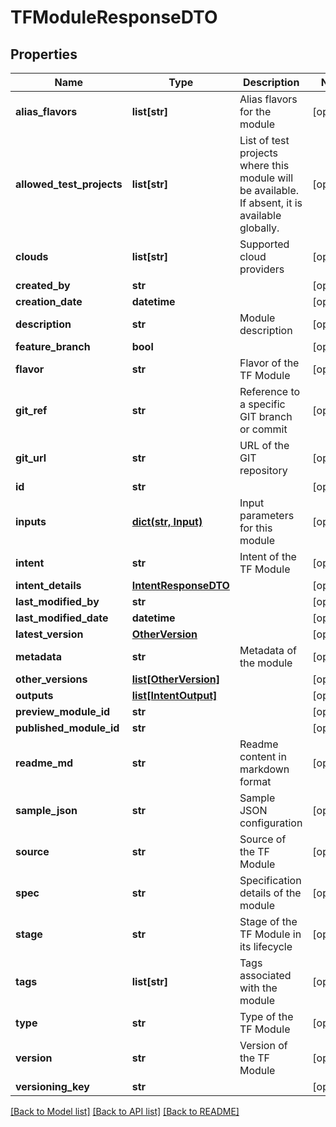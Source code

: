 # TFModuleResponseDTO

## Properties
Name | Type | Description | Notes
------------ | ------------- | ------------- | -------------
**alias_flavors** | **list[str]** | Alias flavors for the module | [optional] 
**allowed_test_projects** | **list[str]** | List of test projects where this module will be available. If absent, it is available globally. | [optional] 
**clouds** | **list[str]** | Supported cloud providers | [optional] 
**created_by** | **str** |  | [optional] 
**creation_date** | **datetime** |  | [optional] 
**description** | **str** | Module description | [optional] 
**feature_branch** | **bool** |  | [optional] 
**flavor** | **str** | Flavor of the TF Module | [optional] 
**git_ref** | **str** | Reference to a specific GIT branch or commit | [optional] 
**git_url** | **str** | URL of the GIT repository | [optional] 
**id** | **str** |  | [optional] 
**inputs** | [**dict(str, Input)**](Input.md) | Input parameters for this module | [optional] 
**intent** | **str** | Intent of the TF Module | [optional] 
**intent_details** | [**IntentResponseDTO**](IntentResponseDTO.md) |  | [optional] 
**last_modified_by** | **str** |  | [optional] 
**last_modified_date** | **datetime** |  | [optional] 
**latest_version** | [**OtherVersion**](OtherVersion.md) |  | [optional] 
**metadata** | **str** | Metadata of the module | [optional] 
**other_versions** | [**list[OtherVersion]**](OtherVersion.md) |  | [optional] 
**outputs** | [**list[IntentOutput]**](IntentOutput.md) |  | [optional] 
**preview_module_id** | **str** |  | [optional] 
**published_module_id** | **str** |  | [optional] 
**readme_md** | **str** | Readme content in markdown format | [optional] 
**sample_json** | **str** | Sample JSON configuration | [optional] 
**source** | **str** | Source of the TF Module | [optional] 
**spec** | **str** | Specification details of the module | [optional] 
**stage** | **str** | Stage of the TF Module in its lifecycle | [optional] 
**tags** | **list[str]** | Tags associated with the module | [optional] 
**type** | **str** | Type of the TF Module | [optional] 
**version** | **str** | Version of the TF Module | [optional] 
**versioning_key** | **str** |  | [optional] 

[[Back to Model list]](../README.md#documentation-for-models) [[Back to API list]](../README.md#documentation-for-api-endpoints) [[Back to README]](../README.md)

